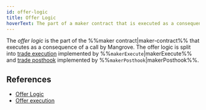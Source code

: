 ```yaml
---
id: offer-logic
title: Offer Logic
hoverText: The part of a maker contract that is executed as a consequence of a call by Mangrove when processing a taker order.
---
```


The _offer logic_ is the part of the %%maker contract|maker-contract%% that executes as a consequence of a call by Mangrove. The offer logic is split into [trade execution](../contracts/technical-references/taking-and-making-offers/reactive-offer/maker-contract.md#trade-execution) implemented by %%`makerExecute`|makerExecute%%
and [trade posthook](../contracts/technical-references/taking-and-making-offers/reactive-offer/maker-contract.md#trade-posthook) implemented by %%`makerPosthook`|makerPosthook%%.

## References
* [Offer Logic](../contracts/background/offer-maker.md#executing-offers)
* [Offer execution](../contracts/technical-references/taking-and-making-offers/reactive-offer/executing-offers.md)